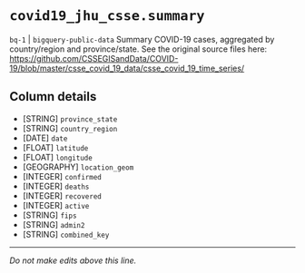 # `covid19_jhu_csse.summary`
`bq-1` | `bigquery-public-data`
Summary COVID-19 cases, aggregated by country/region and province/state. See the original source files here: https://github.com/CSSEGISandData/COVID-19/blob/master/csse_covid_19_data/csse_covid_19_time_series/

## Column details
* [STRING]    `province_state`
* [STRING]    `country_region`
* [DATE]      `date`
* [FLOAT]     `latitude`
* [FLOAT]     `longitude`
* [GEOGRAPHY] `location_geom`
* [INTEGER]   `confirmed`
* [INTEGER]   `deaths`
* [INTEGER]   `recovered`
* [INTEGER]   `active`
* [STRING]    `fips`
* [STRING]    `admin2`
* [STRING]    `combined_key`

-------------------------------------------------------------------------------
*Do not make edits above this line.*
